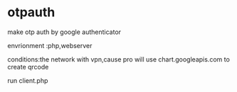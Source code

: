# otpauth
make otp auth by google authenticator

envrionment :php,webserver

conditions:the network with vpn,cause pro will use chart.googleapis.com to create qrcode 

run client.php

